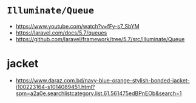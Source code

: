 # `Illuminate/Queue`

* https://www.youtube.com/watch?v=fFy-s7_SbYM
* https://laravel.com/docs/5.7/queues
* https://github.com/laravel/framework/tree/5.7/src/Illuminate/Queue


# jacket

* https://www.daraz.com.bd/navy-blue-orange-stylish-bonded-jacket-i100223164-s1014089451.html?spm=a2a0e.searchlistcategory.list.61.561475edBPnEOb&search=1
